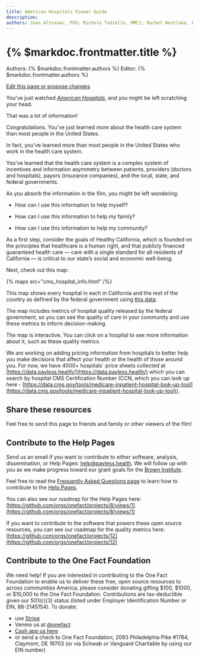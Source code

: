 ```yaml
---
title: American Hospitals Viewer Guide
description: 
authors: Jaan Altosaar, PhD; Michele Tadiello, MMCi; Rachel Westlake, BCPA; Editor: 
---
```


# {% $markdoc.frontmatter.title %}

Authors: {% $markdoc.frontmatter.authors %}
Editor: {% $markdoc.frontmatter.authors %}

[Edit this page or propose changes](https://github.com/onefact/help.payless.health/edit/main/pages/american-hospitals.md)

You've just watched [_American Hospitals_](https://fixithealthcare.com/), and you might be left scratching your head.

That was a lot of information!

Congratulations. You've just learned more about the health care system than most people in the United States.

In fact, you've learned more than most people in the United States who work in the health care system.

You've learned that the health care system is a complex system of incentives and information asymmetry between patients, providers (doctors and hospitals), payors (insurance companies), and the local, state, and federal governments.

As you absorb the information in the film, you might be left wondering:

- How can I use this information to help myself?

- How can I use this information to help my family?

- How can I use this information to help my community?

As a first step, consider the goals of Healthy California, which is founded on the principles that healthcare is a human right, and that publicly financed guaranteed health care — care with a single standard for all residents of California — is critical to our state’s social and economic well-being.

Next, check out this map:

{% maps 
   src="cms_hospital_info.html" /%}

This map shows every hospital in each in California and the rest of the country as defined by the federal government using [this data](https://data.cms.gov/provider-data/dataset/xubh-q36u).

The map includes metrics of hospital quality released by the federal government, so you can see the quality of care in your community and use these metrics to inform decision-making.

The map is interactive. You can click on a hospital to see more information about it, such as these quality metrics.

We are working on adding pricing information from hospitals to better help you make decisions that affect your health or the health of those around you. For now, we have 4000+ hospitals` price sheets collected at [https://data.payless.health/](https://data.payless.health/) which you can search by hospital CMS Certification Number (CCN, which you can look up here - [https://data.cms.gov/tools/medicare-inpatient-hospital-look-up-tool](https://data.cms.gov/tools/medicare-inpatient-hospital-look-up-tool)).


## Share these resources

Feel free to send this page to friends and family or other viewers of the film!

## Contribute to the Help Pages

Send us an email if you want to contribute to either software, analysis, dissemination, or Help Pages: [help@payless.health](mailto:help@payless.health). We will follow up with you as we make progress toward our grant goals for the [Brown Institute](https://brown.columbia.edu/22-23-magic/). 

Feel free to read the [Frequently Asked Questions page](https://payless.health/faq) to learn how to contribute to the [Help Pages](https://help.payless.health/). 

You can also see our roadmap for the Help Pages here: [https://github.com/orgs/onefact/projects/8/views/1](https://github.com/orgs/onefact/projects/8/views/1)

If you want to contribute to the software that powers these open source resources, you can see our roadmap for the quality metrics here: [https://github.com/orgs/onefact/projects/12](https://github.com/orgs/onefact/projects/12)


## Contribute to the One Fact Foundation

We need help! If you are interested in contributing to the One Fact Foundation to enable us to deliver these free, open source resources to across communities America, please consider donating gifting $100, $1000, or $10,000 to the One Fact Foundation. Contributions are tax-deductible given our 501(c)(3) status (listed under Employer Identification Number or EIN, 88-2145154). To donate:

* use [Stripe](https://donate.onefact.org/stripe)
* Venmo us at [@onefact](https://account.venmo.com/u/onefact)
* [Cash app us here](https://cash.app/$onefact)
* or send a check to One Fact Foundation, 2093 Philadelphia Pike #1764, Claymont, DE 19703 (or via Schwab or Vanguard Charitable by using our EIN number)
